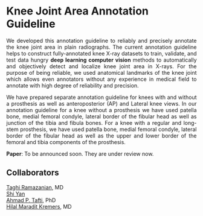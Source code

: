 # Knee Joint Area Annotation Guideline

<p align="justify">
We developed this annotation guideline to reliably and precisely annotate the knee joint area in plain radiographs. The current annotation guideline helps to construct fully-annotated knee X-ray datasets to train, validate, and test data hungry <strong> deep learning computer vision </strong> methods to automatically and objectively detect and localize knee joint area in X-rays. 
For the purpose of being reliable, we used anatomical landmarks of the knee joint which allows even annotators without any experience in medical field to annotate with high degree of reliability and precision.
</p>

<p align="justify">
 We have prepared separate annotation guideline for knees with and without a prosthesis as well as anteroposterior (AP) and Lateral knee views. In our annotation guideline for a knee without a prosthesis we have used patella bone, medial femoral condyle, lateral border of the fibular head as well as junction of the tibia and fibula bones. For a knee with a regular and long-stem prosthesis, we have used patella bone, medial femoral condyle, lateral border of the fibular head as well as the upper and lower border of the femoral and tibia components of the prosthesis.
</p>


<strong>Paper</strong>: 
To be announced soon. They are under review now. 


## Collaborators
[Taghi Ramazanian](https://scholar.google.com/citations?user=80VDOsoAAAAJ&hl=en), MD
<br> 
[Shi Yan](https://www.linkedin.com/in/shi-yan-742b57164)
<br> 
[Ahmad P. Tafti](https://aptafti.github.io), PhD
<br> 
[Hilal Maradit Kremers](https://www.mayo.edu/research/faculty/maradit-kremers-hilal-m-d/bio-00027898), MD
<br> 

